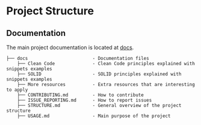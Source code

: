 # Project Structure

## Documentation

The main project documentation is located at [docs](../docs).
```
├── docs                        - Documentation files
    ├── Clean Code              - Clean Code principles explained with snippets examples
    ├── SOLID                   - SOLID principles explained with snippets examples
    ├── More resources          - Extra resources that are interesting to apply
    ├── CONTRIBUTING.md         - How to contribute
    ├── ISSUE_REPORTING.md      - How to report issues
    ├── STRUCTURE.md            - General overview of the project structure
    ├── USAGE.md                - Main purpose of the project
```
